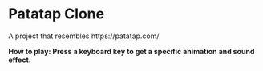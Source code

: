 <h1>Patatap Clone</h1>
<p>A project that resembles https://patatap.com/</p>
<strong>How to play:<strong>
Press a keyboard key to get a specific animation and sound effect.
